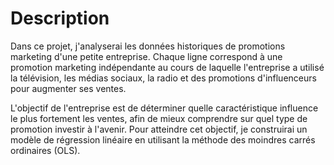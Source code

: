 # Description
Dans ce projet, j'analyserai les données historiques de promotions marketing d'une petite entreprise. Chaque ligne correspond à une promotion marketing indépendante au cours de laquelle l'entreprise a utilisé la télévision, les médias sociaux, la radio et des promotions d'influenceurs pour augmenter ses ventes.

L'objectif de l'entreprise est de déterminer quelle caractéristique influence le plus fortement les ventes, afin de mieux comprendre sur quel type de promotion investir à l'avenir. Pour atteindre cet objectif, je construirai un modèle de régression linéaire en utilisant la méthode des moindres carrés ordinaires (OLS).
